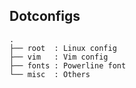 
## Dotconfigs

```text
.
├── root  : Linux config
├── vim   : Vim config
├── fonts : Powerline font
└── misc  : Others
```
